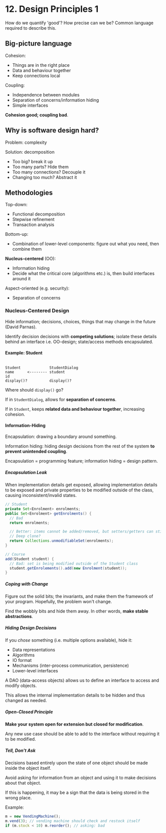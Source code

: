 # 12. Design Principles 1

<!--Pick codebase, preferably Java, which you understand

Software: art or science?
-->

How do we quantify 'good'? How precise can we be? Common language required to describe this.

## Big-picture language

Cohesion:

- Things are in the right place
- Data and behaviour together
- Keep connections local

Coupling:

- Independence between modules
- Separation of concerns/information hiding
- Simple interfaces

**Cohesion good; coupling bad**.

## Why is software design hard?

Problem: complexity

Solution: decomposition

- Too big? break it up
- Too many parts? Hide them
- Too many connections? Decouple it
- Changing too much? Abstract it

## Methodologies

Top-down:

- Functional decomposition
- Stepwise refinement
- Transaction analysis

Bottom-up:

- Combination of lower-level components: figure out what you need, then combine them

**Nucleus-centered** (OO):

- Information hiding
- Decide what the critical core (algorithms etc.) is, then build interfaces around it

Aspect-oriented (e.g. security):

- Separation of concerns

### Nucleus-Centered Design

Hide information; decisions, choices, things that may change in the future (David Parnas).

Identify decision decisions with **competing solutions**; isolate these details behind an interface i.e. OO-design; state/access methods encapsulated.

#### Example: Student

```

Student             StudentDialog
name      <-------- student
id
display()?          display()?
```

Where should `display()` go?

If in `StudentDialog`, allows for **separation of concerns**.

If in `Student`, keeps **related data and behaviour together**, increasing cohesion.

#### Information-Hiding

Encapsulation: drawing a boundary around something.

Information hiding: hiding design decisions from the rest of the system **to prevent unintended coupling**.

Encapsulation = programming feature; information hiding = design pattern.

##### Encapsulation Leak

When implementation details get exposed, allowing implementation details to be exposed and private properties to be modified outside of the class, causing inconsistent/invalid states.

```java
// Student
private Set<Enrolment> enrolments;
public Set<Enrolment> getEnrolments() {
  // Bad
  return enrolments;

  // Better: items cannot be added/removed, but setters/getters can still be called on elements
  // Deep clone?
  return Collections.unmodifiableSet(enrolments);
}

// Course
add(Student student) {
  // Bad: set is being modified outside of the Student class
  student.getEnrolements().add(new Enrolment(student));
}
```

##### Coping with Change

Figure out the solid bits; the invariants, and make them the framework of your program. Hopefully, the problem won't change.

Find the wobbly bits and hide them away. In other words, **make stable abstractions**.

##### Hiding Design Decisions

If you *chose* something (i.e. multiple options available), hide it:

- Data representations
- Algorithms
- IO format
- Mechanisms (inter-process communication, persistence)
- Lower-level interfaces

A DAO (data-access objects) allows us to define an interface to access and modify objects.

This allows the internal implementation details to be hidden and thus changed as needed.

##### Open-Closed Principle

**Make your system open for extension but closed for modification**.

Any new use case should be able to add to the interface without requiring it to be modified.

##### Tell, Don't Ask

Decisions based entirely upon the state of one object should be made inside the object itself.

Avoid asking for information from an object and using it to make decisions about that object.

If this is happening, it may be a sign that the data is being stored in the wrong place.

Example:

```js
m = new VendingMachine();
m.vend(3); // vending machine should check and restock itself
if (m.stock < 10) m.reorder(); // asking: bad
```
